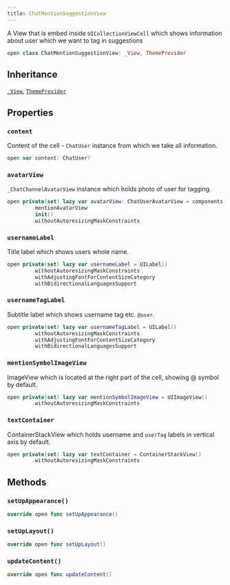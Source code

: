 ```yaml
---
title: ChatMentionSuggestionView
---
```


A View that is embed inside `UICollectionViewCell`  which shows information about user which we want to tag in suggestions

``` swift
open class ChatMentionSuggestionView: _View, ThemeProvider 
```

## Inheritance

[`_View`](../../../_view), [`ThemeProvider`](../../../../utils/theme-provider)

## Properties

### `content`

Content of the cell - `ChatUser` instance from which we take all information.

``` swift
open var content: ChatUser? 
```

### `avatarView`

`_ChatChannelAvatarView` instance which holds photo of user for tagging.

``` swift
open private(set) lazy var avatarView: ChatUserAvatarView = components
        .mentionAvatarView
        .init()
        .withoutAutoresizingMaskConstraints
```

### `usernameLabel`

Title label which shows users whole name.

``` swift
open private(set) lazy var usernameLabel = UILabel()
        .withoutAutoresizingMaskConstraints
        .withAdjustingFontForContentSizeCategory
        .withBidirectionalLanguagesSupport
```

### `usernameTagLabel`

Subtitle label which shows username tag etc. `@user`.

``` swift
open private(set) lazy var usernameTagLabel = UILabel()
        .withoutAutoresizingMaskConstraints
        .withAdjustingFontForContentSizeCategory
        .withBidirectionalLanguagesSupport
```

### `mentionSymbolImageView`

ImageView which is located at the right part of the cell, showing @ symbol by default.

``` swift
open private(set) lazy var mentionSymbolImageView = UIImageView()
        .withoutAutoresizingMaskConstraints
```

### `textContainer`

ContainerStackView which holds username and `userTag` labels in vertical axis by default.

``` swift
open private(set) lazy var textContainer = ContainerStackView()
        .withoutAutoresizingMaskConstraints
```

## Methods

### `setUpAppearance()`

``` swift
override open func setUpAppearance() 
```

### `setUpLayout()`

``` swift
override open func setUpLayout() 
```

### `updateContent()`

``` swift
override open func updateContent() 
```

